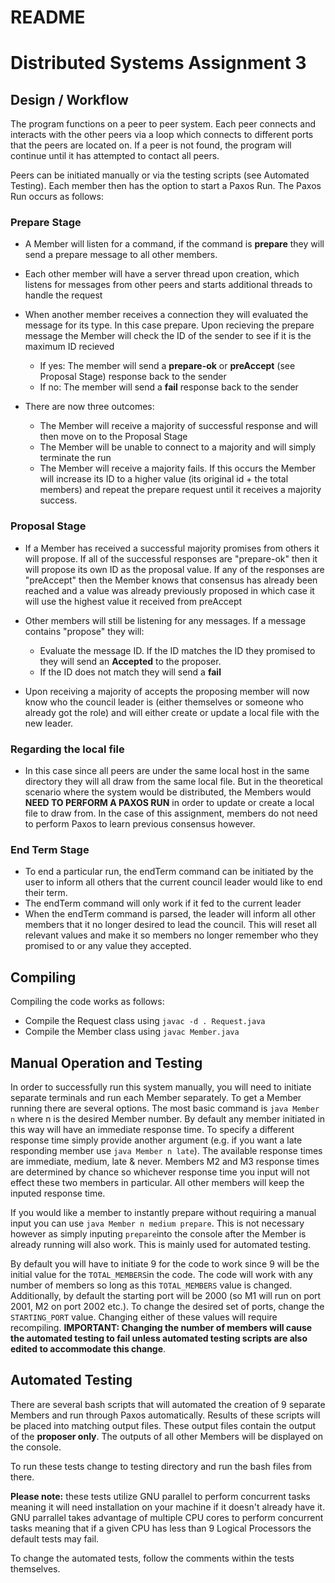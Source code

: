 # README

# Distributed Systems Assignment 3

## Design / Workflow
The program functions on a peer to peer system. Each peer connects and interacts with the other peers via a loop which connects to different ports that the peers are located on. If a peer is not found, the program will continue until it has attempted to contact all peers.

Peers can be initiated manually or via the testing scripts (see Automated Testing). Each member then has the option to start a Paxos Run. The Paxos Run occurs as follows:

### Prepare Stage

- A Member will listen for a command, if the command is **prepare** they will send a prepare message to all other members.
- Each other member will have a server thread upon creation, which listens for messages from other peers and starts additional threads to handle the request
- When another member receives a connection they will evaluated the message for its type. In this case prepare. Upon recieving the prepare message the Member will check the ID of the sender to see if it is the maximum ID recieved

	-  If yes: The member will send a **prepare-ok** or **preAccept** (see Proposal Stage) response back to the sender
	- If no: The member will send a **fail** response back to the sender

- There are now three outcomes:

	- The Member will receive a majority of successful response and will then move on to the Proposal Stage
	- The Member will be unable to connect to a majority and will simply terminate the run
	- The Member will receive a majority fails. If this occurs the Member will increase its ID to a higher value (its original id + the total members) and repeat the prepare request until it receives a majority success.

### Proposal Stage

- If a Member has received a successful majority promises from others it will propose. If all of the successful responses are "prepare-ok" then it will propose its own ID as the proposal value. If any of the responses are "preAccept" then the Member knows that consensus has already been reached and a value was already previously proposed in which case it will use the highest value it received from preAccept
- Other members will still be listening for any messages. If a message contains "propose" they will:

	-	Evaluate the message ID. If the ID matches the ID they promised to they will send an **Accepted** to the proposer.
	-	If the ID does not match they will send a **fail**
- Upon receiving a majority of accepts the proposing member will now know who the council leader is (either themselves or someone who already got the role) and will either create or update a local file with the new leader.

### Regarding the local file
- In this case since all peers are under the same local host in the same directory they will all draw from the same local file. But in the theoretical scenario where the system would be distributed, the Members would **NEED TO PERFORM A PAXOS RUN** in order to update or create a local file to draw from. In the case of this assignment, members do not need to perform Paxos to learn previous consensus however.

### End Term Stage
- To end a particular run, the endTerm command can be initiated by the user to inform all others that the current council leader would like to end their term.
- The endTerm command will only work if it fed to the current leader
- When the endTerm command is parsed, the leader will inform all other members that it no longer desired to lead the council. This will reset all relevant values and make it so members no longer remember who they promised to or any value they accepted. 


## Compiling
Compiling the code works as follows:

- Compile the Request class using `javac -d . Request.java`
- Compile the Member class using `javac Member.java`

## Manual Operation and Testing

In order to successfully run this system manually, you will need to initiate separate terminals and run each Member separately. 
To get a Member running there are several options. The most basic command is `java Member n` where n is the desired Member number. By default any member initiated in this way will have an immediate response time. To specify a different response time simply provide another argument (e.g. if you want a late responding member use `java Member n late`). The available response times are immediate, medium, late & never. Members M2 and M3 response times are determined by chance so whichever response time you input will not effect these two members in particular. All other members will keep the inputed response time.

If you would like a member to instantly prepare without requiring a manual input you can use `java Member n medium prepare`. This is not necessary however as simply inputing `prepare`into the console after the Member is already running will also work. This is mainly used for automated testing.

By default you will have to initiate 9 for the code to work since 9 will be the initial value for the `TOTAL_MEMBERS`in the code. The code will work with any number of members so long as this `TOTAL_MEMBERS` value is changed. Additionally, by default the starting port will be 2000 (so M1 will run on port 2001, M2 on port 2002 etc.). To change the desired set of ports, change the `STARTING_PORT` value. Changing either of these values will require recompiling. **IMPORTANT: Changing the number of members will cause the automated testing to fail unless automated testing scripts are also edited to accommodate this change**.

## Automated Testing
There are several bash scripts that will automated the creation of 9 separate Members and run through Paxos automatically. Results of these scripts will be placed into matching output files. These output files contain the output of the **proposer only**. The outputs of all other Members will be displayed on the console.

To run these tests change to testing directory and run the bash files from there.

**Please note:** these tests utilize GNU parallel to perform concurrent tasks meaning it will need installation on your machine if it doesn't already have it. GNU parrallel takes advantage of multiple CPU cores to perform concurrent tasks meaning that if a given CPU has less than 9 Logical Processors the default tests may fail. 

To change the automated tests, follow the comments within the tests themselves.
